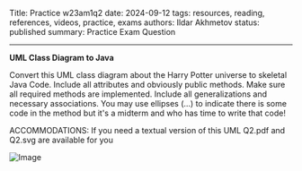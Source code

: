 Title: Practice w23am1q2
date: 2024-09-12
tags: resources, reading, references, videos, practice, exams
authors: Ildar Akhmetov
status: published
summary: Practice Exam Question

----

**UML Class Diagram to Java**

Convert this UML class diagram about the Harry Potter universe to skeletal Java Code. Include all attributes and obviously public methods. Make sure all required methods are implemented. Include all generalizations and necessary associations. You may use ellipses (...) to indicate there is some code in the method but it's a midterm and who has time to write that code!

ACCOMMODATIONS: If you need a textual version of this UML Q2.pdf and Q2.svg are available for you

![Image]({attach}w23am1q2.png)